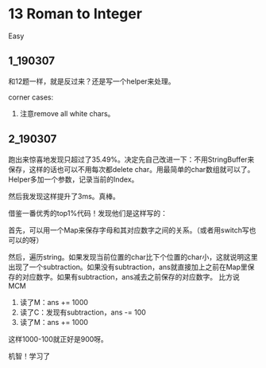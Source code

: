 # 13 Roman to Integer
Easy

## 1_190307
和12题一样，就是反过来？还是写一个helper来处理。

corner cases:
1. 注意remove all white chars。

## 2_190307
跑出来惊喜地发现只超过了35.49%。决定先自己改进一下：不用StringBuffer来保存，这样的话也可以不用每次都delete char。用最简单的char数组就可以了。Helper多加一个参数，记录当前的Index。

然后我发现这样提升了3ms。真棒。

借鉴一番优秀的top1%代码！发现他们是这样写的：

首先，可以用一个Map来保存字母和其对应数字之间的关系。（或者用switch写也可以的呀）

然后，遍历string。如果发现当前位置的char比下个位置的char小，这就说明这里出现了一个subtraction。如果没有subtraction，ans就直接加上之前在Map里保存的对应数字。如果有subtraction，ans减去之前保存的对应数字。
比方说 MCM
1. 读了M：ans += 1000
2. 读了C：发现有subtraction，ans -= 100
3. 读了M：ans += 1000

这样1000-100就正好是900呀。

机智！学习了